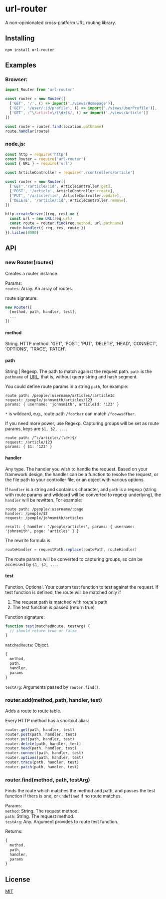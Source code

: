 # url-router

A non-opinionated cross-platform URL routing library.

## Installing

```
npm install url-router
```

## Examples

### Browser:

```js
import Router from 'url-router'

const router = new Router([
  ['GET', '/', () => import('./views/Homepage')],
  ['GET', '/user/:id/profile', () => import('./views/UserProfile')],
  ['GET', /^\/article\/(\d+)$/, () => import('./views/Article')]
])

const route = router.find(location.pathname)
route.handler(route)
```

### node.js:

```js
const http = require('http')
const Router = require('url-router')
const { URL } = require('url')

const ArticleController = require('./controllers/article')

const router = new Router([
  ['GET','/article/:id', ArticleController.get],
  ['POST', '/article', ArticleController.create],
  ['PUT', '/article/:id', ArticleController.update],
  ['DELETE', '/article/:id', ArticleController.remove],
])

http.createServer((req, res) => {
  const url = new URL(req.url)
  const route = router.find(req.method, url.pathname)
  route.handler({ req, res, route })
}).listen(8080)
```

## API

### new Router(routes)

Creates a router instance.

Params:  
`routes`: Array. An array of routes.

route signature:

```js
new Router([
  [method, path, handler, test],
  ...
])
```


#### method

String. HTTP method. 'GET', 'POST', 'PUT', 'DELETE', 'HEAD', 'CONNECT', 'OPTIONS', 'TRACE', 'PATCH'.  


#### path

String | Regexp. The path to match against the request path.
`path` is the `pathname` of [URL](https://developer.mozilla.org/en-US/docs/Web/API/URL),
that is, without query string and hash segment.

You could define route params in a string `path`, for example:

```
route path: /people/:username/articles/:articleId
request: /people/johnsmith/articles/123
params: { username: 'johnsmith', articleId: '123' }
```

`*` is wildcard, e.g., route path `/foo*bar` can match `/foowwsdfbar`.

If you need more power, use Regexp. Capturing groups will be set as route params, keys are `$1, $2, ...`.

```
route path: /^\/article\/(\d+)$/
request: /article/123
params: { $1: '123' }
```


#### handler

Any type. The handler you wish to handle the request.
Based on your framework design, the handler can be a function to resolve the request,
or the file path to your controller file, or an object with various options.

If `handler` is a string and contains `$` character, and `path` is a regexp (string with route params and wildcard will be converted to regexp underlying), the `handler` will be rewitten. For example:

```
route path: /people/:username/:page
handler: /people/$2
request: /people/johnsmith/articles

result: { handler: '/people/articles', params: { username: 'johnsmith', page: 'articles' } }
```

The rewrite formula is
```js
routeHandler = requestPath.replace(routePath, routeHandler)
```

The route params will be converted to capturing groups, so can be accessed by `$1, $2, ...`.


#### test

Function. Optional. Your custom test function to test against the request.
If test function is defined, the route will be matched only if
1. The request path is matched with route's path
2. The test function is passed (return true)

Function signature:

```js
function test(matchedRoute, testArg) {
  // should return true or false
}
```

`matchedRoute`: Object.

```js
{
  method,
  path,
  handler,
  params
}
```

`testArg`: Arguments passed by `router.find()`.


### router.add(method, path, handler, test)

Adds a route to route table.

Every HTTP method has a shortcut alias:

```js
router.get(path, handler, test)
router.post(path, handler, test)
router.put(path, handler, test)
router.delete(path, handler, test)
router.head(path, handler, test)
router.connect(path, handler, test)
router.options(path, handler, test)
router.trace(path, handler, test)
router.patch(path, handler, test)
```


### router.find(method, path, testArg)

Finds the route which matches the method and path, and passes the test function if thers is one, or `undefined` if no route matches.

Params:  
`method`: String. The request method.  
`path`: String. The request method.  
`testArg`: Any. Argument provides to route test function.

Returns: 
```js
{
  method,
  path,
  handler,
  params
}
```

## License
[MIT](LICENSE)
